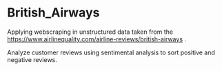 # British_Airways
Applying webscraping in unstructured data taken from the https://www.airlinequality.com/airline-reviews/british-airways .

Analyze customer reviews using sentimental analysis to sort positive and negative reviews.
